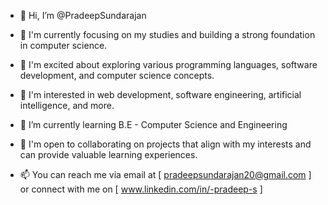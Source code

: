- 👋 Hi, I’m @PradeepSundarajan
  
- 🔭 I'm currently focusing on my studies and building a strong foundation in computer science.
- 🌱 I'm excited about exploring various programming languages, software development, and computer science concepts.
- 👀 I'm interested in web development, software engineering, artificial intelligence, and more.
- 🌱 I’m currently learning B.E - Computer Science and Engineering
- 💞️ I'm open to collaborating on projects that align with my interests and can provide valuable learning experiences.
- 📫 You can reach me via email at [ pradeepsundarajan20@gmail.com ] or connect with me on [ www.linkedin.com/in/-pradeep-s ]
